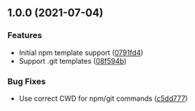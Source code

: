 ## 1.0.0 (2021-07-04)


### Features

* Initial npm template support ([0791fd4](https://github.com/djdmbrwsk/create-nts-app/commit/0791fd41f8fb3409dd27d537581d48c6eb653d41))
* Support .git templates ([08f594b](https://github.com/djdmbrwsk/create-nts-app/commit/08f594b8c7ae6098dd5a52ab9ca1316d4db4d291))


### Bug Fixes

* Use correct CWD for npm/git commands ([c5dd777](https://github.com/djdmbrwsk/create-nts-app/commit/c5dd7772d428ed564aa4ae14183b80720ddd3b11))
